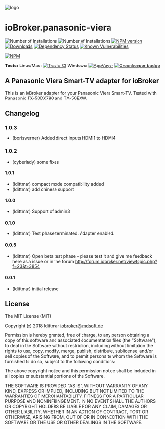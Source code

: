 ![logo](admin/panasonic-viera.png)
# ioBroker.panasonic-viera

![Number of Installations](http://iobroker.live/badges/panasonic-viera-installed.svg) ![Number of Installations](http://iobroker.live/badges/panasonic-viera-stable.svg) [![NPM version](http://img.shields.io/npm/v/iobroker.panasonic-viera.svg)](https://www.npmjs.com/package/iobroker.panasonic-viera)
[![Downloads](https://img.shields.io/npm/dm/iobroker.panasonic-viera.svg)](https://www.npmjs.com/package/iobroker.panasonic-viera)
[![Dependency Status](https://img.shields.io/david/iobroker-community-adapters/iobroker.panasonic-viera.svg)](https://david-dm.org/iobroker-community-adapters/iobroker.panasonic-viera)
[![Known Vulnerabilities](https://snyk.io/test/github/iobroker-community-adapters/ioBroker.panasonic-viera/badge.svg)](https://snyk.io/test/github/iobroker-community-adapters/ioBroker.panasonic-viera)

[![NPM](https://nodei.co/npm/iobroker.panasonic-viera.png?downloads=true)](https://nodei.co/npm/iobroker.panasonic-viera/)

**Tests:** Linux/Mac: [![Travis-CI](http://img.shields.io/travis/iobroker-community-adapters/ioBroker.panasonic-viera/master.svg)](https://travis-ci.org/iobroker-community-adapters/ioBroker.panasonic-viera)
Windows: [![AppVeyor](https://ci.appveyor.com/api/projects/status/github/iobroker-community-adapters/ioBroker.panasonic-viera?branch=master&svg=true)](https://ci.appveyor.com/project/iobroker-community-adapters/ioBroker-panasonic-viera/) 
[![Greenkeeper badge](https://badges.greenkeeper.io/iobroker-community-adapters/ioBroker.panasonic-viera.svg)](https://greenkeeper.io/)

## A Panasonic Viera Smart-TV adapter for ioBroker

This is an ioBroker adapter for your Panasonic Viera Smart-TV. Tested with Panasonic TX-50DX780 and TX-50EXW.

## Changelog

### 1.0.3
* (boriswerner) Added direct inputs HDMI1 to HDMI4

### 1.0.2
* (cyberindy) some fixes

#### 1.0.1
* (ldittmar) compact mode compatibility added
* (ldittmar) add chinese support

#### 1.0.0
* (ldittmar) Support of admin3

#### 0.1.0
* (ldittmar) Test phase terminated. Adapter enabled.

#### 0.0.5
* (ldittmar) Open beta test phase - please test it and give me feedback here as a issue or in the forum http://forum.iobroker.net/viewtopic.php?f=23&t=3854

#### 0.0.1
* (ldittmar) initial release

## License
The MIT License (MIT)

Copyright (c) 2018 ldittmar <iobroker@lmdsoft.de>

Permission is hereby granted, free of charge, to any person obtaining a copy
of this software and associated documentation files (the "Software"), to deal
in the Software without restriction, including without limitation the rights
to use, copy, modify, merge, publish, distribute, sublicense, and/or sell
copies of the Software, and to permit persons to whom the Software is
furnished to do so, subject to the following conditions:

The above copyright notice and this permission notice shall be included in
all copies or substantial portions of the Software.

THE SOFTWARE IS PROVIDED "AS IS", WITHOUT WARRANTY OF ANY KIND, EXPRESS OR
IMPLIED, INCLUDING BUT NOT LIMITED TO THE WARRANTIES OF MERCHANTABILITY,
FITNESS FOR A PARTICULAR PURPOSE AND NONINFRINGEMENT. IN NO EVENT SHALL THE
AUTHORS OR COPYRIGHT HOLDERS BE LIABLE FOR ANY CLAIM, DAMAGES OR OTHER
LIABILITY, WHETHER IN AN ACTION OF CONTRACT, TORT OR OTHERWISE, ARISING FROM,
OUT OF OR IN CONNECTION WITH THE SOFTWARE OR THE USE OR OTHER DEALINGS IN
THE SOFTWARE.

